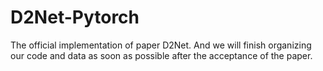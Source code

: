 # D2Net-Pytorch
The official implementation of paper D2Net. And we will finish organizing our code and data as soon as possible after the acceptance of the paper.
